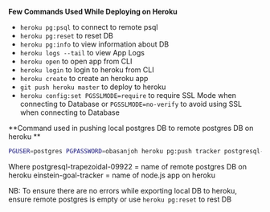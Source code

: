 **Few Commands Used While Deploying on Heroku**

- `heroku pg:psql` to connect to remote psql
- `heroku pg:reset` to reset DB
- `heroku pg:info` to view information about DB
- `heroku logs --tail` to view App Logs
- `heroku open` to open app from CLI
- `heroku login` to login to heroku from CLI
- `heroku create` to create an heroku app
- `git push heroku master` to deploy to heroku
- `heroku config:set PGSSLMODE=require` to require SSL Mode when connecting to Database or `PGSSLMODE=no-verify` to avoid using SSL when connecting to Database

**Command used in pushing local postgres DB to remote postgres DB on heroku
**

```bash
PGUSER=postgres PGPASSWORD=obasanjoh heroku pg:push tracker postgresql-trapezoidal-09922 --app einstein-goal-tracker
```

Where postgresql-trapezoidal-09922 = name of remote postgres DB on heroku
einstein-goal-tracker = name of node.js app on heroku

NB: To ensure there are no errors while exporting local DB to heroku, ensure remote postgres is empty or use `heroku pg:reset` to rest DB
